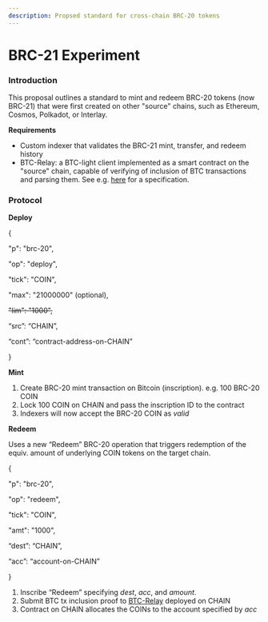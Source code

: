 ```yaml
---
description: Propsed standard for cross-chain BRC-20 tokens
---
```


# BRC-21 Experiment

### Introduction

This proposal outlines a standard to mint and redeem BRC-20 tokens (now BRC-21) that were first created on other "source" chains, such as Ethereum, Cosmos, Polkadot, or Interlay.

**Requirements**

* Custom indexer that validates the BRC-21 mint, transfer, and redeem history
* BTC-Relay: a BTC-light client implemented as a smart contract on the "source" chain, capable of verifying of inclusion of BTC transactions and parsing them. See e.g. [here](https://spec.interlay.io/spec/btc-relay/index.html) for a specification. &#x20;



### Protocol



**Deploy**

{&#x20;

"p": "brc-20",&#x20;

"op": "deploy",&#x20;

"tick": "COIN",&#x20;

"max": "21000000" (optional),&#x20;

~~"lim": "1000",~~

“src”: “CHAIN”,

“cont”: “contract-address-on-CHAIN”&#x20;

}



**Mint**

1. Create BRC-20 mint transaction on Bitcoin (inscription). e.g. 100 BRC-20 COIN
2. Lock 100 COIN on CHAIN and pass the inscription ID to the contract
3. Indexers will now accept the BRC-20 COIN as _valid_

**Redeem**

Uses a new “Redeem” BRC-20 operation that triggers redemption of the equiv. amount of underlying COIN tokens on the target chain.

{&#x20;

"p": "brc-20",&#x20;

"op": "redeem",&#x20;

"tick": "COIN",&#x20;

"amt": "1000",

“dest”: “CHAIN”,

“acc”: “account-on-CHAIN”&#x20;

}

1. Inscribe “Redeem” specifying _dest_, _acc_, and _amount_.
2. Submit BTC tx inclusion proof to [BTC-Relay](https://spec.interlay.io/spec/btc-relay/index.html) deployed on CHAIN&#x20;
3. Contract on CHAIN allocates the COINs to the account specified by _acc_
